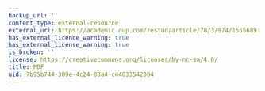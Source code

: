 ```yaml
---
backup_url: ''
content_type: external-resource
external_url: https://academic.oup.com/restud/article/78/3/974/1565689
has_external_licence_warning: true
has_external_license_warning: true
is_broken: ''
license: https://creativecommons.org/licenses/by-nc-sa/4.0/
title: PDF
uid: 7b95b744-309e-4c24-80a4-c44033542304
---
```

